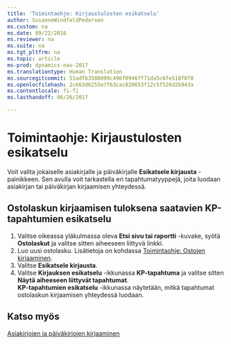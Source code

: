 ```yaml
---
title: 'Toimintaohje: Kirjaustulosten esikatselu'
author: SusanneWindfeldPedersen
ms.custom: na
ms.date: 09/22/2016
ms.reviewer: na
ms.suite: na
ms.tgt_pltfrm: na
ms.topic: article
ms-prod: dynamics-nav-2017
ms.translationtype: Human Translation
ms.sourcegitcommit: 51adfb3588099c496f0946ff71da5c6fe518f070
ms.openlocfilehash: 2c663d6255e7f63cac828653f12c5f526d2b943a
ms.contentlocale: fi-fi
ms.lasthandoff: 06/26/2017

---
```

    
# <a name="how-to-preview-posting-results"></a>Toimintaohje: Kirjaustulosten esikatselu
Voit valita jokaiselle asiakirjalle ja päiväkirjalle **Esikatsele kirjausta** -painikkeen. Sen avulla voit tarkastella eri tapahtumatyyppejä, joita luodaan asiakirjan tai päiväkirjan kirjaamisen yhteydessä.

## <a name="to-preview-gl-entries-that-will-result-from-posting-a-purchase-invoice"></a>Ostolaskun kirjaamisen tuloksena saatavien KP-tapahtumien esikatselu
1. Valitse oikeassa yläkulmassa oleva **Etsi sivu tai raportti** -kuvake, syötä **Ostolaskut** ja valitse sitten aiheeseen liittyvä linkki.
2. Luo uusi ostolasku. Lisätietoja on kohdassa [Toimintaohje: Ostojen kirjaaminen](purchasing-how-record-purchases.md).
3. Valitse **Esikatsele kirjausta**.
4. Valitse **Kirjauksen esikatselu** -ikkunassa **KP-tapahtuma** ja valitse sitten **Näytä aiheeseen liittyvät tapahtumat**.  
**KP-tapahtumien esikatselu** -ikkunassa näytetään, mitkä tapahtumat ostolaskun kirjaamisen yhteydessä luodaan.

## <a name="see-also"></a>Katso myös
[Asiakirjojen ja päiväkirjojen kirjaaminen](ui-post-documents-journals.md)


